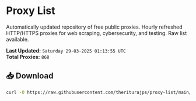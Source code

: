 # Proxy List

Automatically updated repository of free public proxies. Hourly refreshed HTTP/HTTPS proxies for web scraping, cybersecurity, and testing. Raw list available.

**Last Updated:** `Saturday 29-03-2025 01:13:55 UTC`  
**Total Proxies:** `868`

## 📥 Download
```bash
curl -O https://raw.githubusercontent.com/theriturajps/proxy-list/main/proxies.txt
